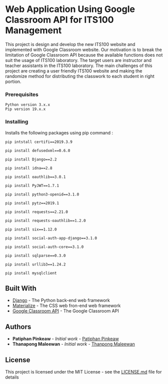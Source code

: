 # Web Application Using Google Classroom API for ITS100 Management

This project is design and develop the new ITS100 website and implemented with Google Classroom website. Our motivation is to break the limitation of Google Classroom API because the available functions does not suit the usage of ITS100 laboratory. The target users are instructor and teacher assistants in the ITS100 laboratory. The main challenges of this project are creating a user friendly ITS100 website and making the randomize method for distributing the classwork to each student in right portion.



### Prerequisites



```
Python version 3.x.x
Pip version 19.x.x
```

### Installing
Installs the following packages using pip command :


```
pip intstall certifi==2019.3.9
```

```
pip install defusedxml==0.6.0
```

```
pip install Django==2.2
```

```
pip install idna==2.8
```
```
pip install oauthlib==3.0.1 
```
```
pip install PyJWT==1.7.1
```
```
pip install python3-openid==3.1.0
```
```
pip install pytz==2019.1
```
```
pip install requests==2.21.0
```
```
pip install requests-oauthlib==1.2.0
```
```
pip install six==1.12.0
```
```
pip install social-auth-app-django==3.1.0
```
```
pip install social-auth-core==3.1.0
```
```
pip install sqlparse==0.3.0
```
```
pip install urllib3==1.24.2
```
```
pip install mysqlclient
```

## Built With
* [Django](https://www.djangoproject.com/) - The Python back-end web framework
* [Materialize](https://www.materializecss.com/) - The CSS web fron-end web framework
* [Google Classroom API](https://www.djangoproject.com/) - The Google Classroom API 


## Authors

* **Patiphan Pinkeaw** - *Initial work* - [Patiphan Pinkeaw](https://github.com/boycatbay)
* **Thanapong Maleewan** - *Initial work* - [Thanpong Maleewan](https://github.com/poom12452)



## License

This project is licensed under the MIT License - see the [LICENSE.md](LICENSE.md) file for details


